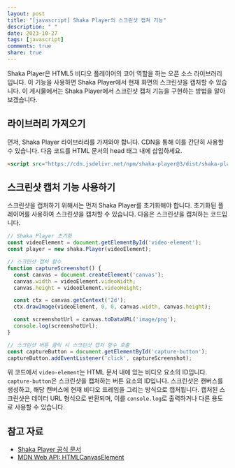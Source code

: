 ```yaml
---
layout: post
title: "[javascript] Shaka Player의 스크린샷 캡쳐 기능"
description: " "
date: 2023-10-27
tags: [javascript]
comments: true
share: true
---
```


Shaka Player은 HTML5 비디오 플레이어의 코어 역할을 하는 오픈 소스 라이브러리입니다. 이 기능을 사용하면 Shaka Player에서 현재 화면의 스크린샷을 캡처할 수 있습니다. 이 게시물에서는 Shaka Player에서 스크린샷 캡처 기능을 구현하는 방법을 알아보겠습니다.

## 라이브러리 가져오기
먼저, Shaka Player 라이브러리를 가져와야 합니다. CDN을 통해 이를 간단히 사용할 수 있습니다. 다음 코드를 HTML 문서의 head 태그 내에 삽입하세요.
```html
<script src="https://cdn.jsdelivr.net/npm/shaka-player@3/dist/shaka-player.compiled.js"></script>
```

## 스크린샷 캡처 기능 사용하기
스크린샷을 캡처하기 위해서는 먼저 Shaka Player를 초기화해야 합니다. 초기화된 플레이어를 사용하여 스크린샷을 캡처할 수 있습니다. 다음은 스크린샷을 캡처하는 코드입니다.
```javascript
// Shaka Player 초기화
const videoElement = document.getElementById('video-element');
const player = new shaka.Player(videoElement);

// 스크린샷 캡처 함수
function captureScreenshot() {
  const canvas = document.createElement('canvas');
  canvas.width = videoElement.videoWidth;
  canvas.height = videoElement.videoHeight;

  const ctx = canvas.getContext('2d');
  ctx.drawImage(videoElement, 0, 0, canvas.width, canvas.height);

  const screenshotUrl = canvas.toDataURL('image/png');
  console.log(screenshotUrl);
}

// 스크린샷 버튼 클릭 시 스크린샷 캡처 함수 호출
const captureButton = document.getElementById('capture-button');
captureButton.addEventListener('click', captureScreenshot);
```

위 코드에서 `video-element`는 HTML 문서 내에 있는 비디오 요소의 ID입니다. `capture-button`은 스크린샷을 캡처하는 버튼 요소의 ID입니다. 스크린샷은 캔버스를 생성하고, 해당 캔버스에 현재 비디오 프레임을 그리는 방식으로 캡처됩니다. 캡처된 스크린샷은 데이터 URL 형식으로 반환되며, 이를 `console.log`로 출력하거나 다른 용도로 사용할 수 있습니다.

## 참고 자료
- [Shaka Player 공식 문서](https://shaka-player-demo.appspot.com/docs/api/tutorial-api.html)
- [MDN Web API: HTMLCanvasElement](https://developer.mozilla.org/ko/docs/Web/API/HTMLCanvasElement)